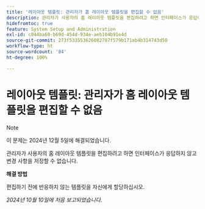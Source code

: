 ```yaml
---
title: '레이아웃 템플릿: 관리자가 홈 레이아웃 템플릿을 편집할 수 없음'
description: 관리자가 사용자의 홈 레이아웃 템플릿을 편집하려고 하면 인터페이스가 응답하지 않고 변경 사항을 저장할 수 없습니다.
hidefromtoc: true
feature: System Setup and Administration
exl-id: c044ba60-b69d-454d-934e-aeb104b91e4d
source-git-commit: 273f533553626082787f579b171ab4b314743d58
workflow-type: ht
source-wordcount: '84'
ht-degree: 100%

---
```


# 레이아웃 템플릿: 관리자가 홈 레이아웃 템플릿을 편집할 수 없음

>[!NOTE]
>
>이 문제는 2024년 12월 5일에 해결되었습니다.

관리자가 사용자의 홈 레이아웃 템플릿을 편집하려고 하면 인터페이스가 응답하지 않고 변경 사항을 저장할 수 없습니다.

**해결 방법**

편집하기 전에 반응하지 않는 템플릿을 자신에게 할당하십시오.

_2024년 10월 10일에 처음 보고되었습니다._
